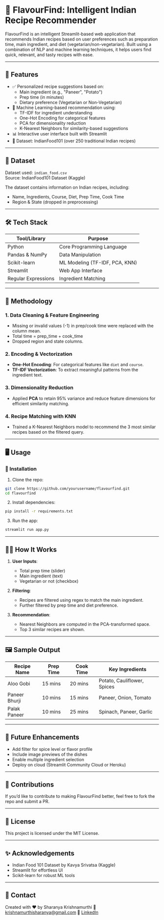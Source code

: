 # 🍛 FlavourFind: Intelligent Indian Recipe Recommender

FlavourFind is an intelligent Streamlit-based web application that recommends Indian recipes based on user preferences such as preparation time, main ingredient, and diet (vegetarian/non-vegetarian). Built using a combination of NLP and machine learning techniques, it helps users find quick, relevant, and tasty recipes with ease.

---

## 🚀 Features

- ✅ Personalized recipe suggestions based on:
  - Main ingredient (e.g., "Paneer", "Potato")
  - Prep time (in minutes)
  - Dietary preference (Vegetarian or Non-Vegetarian)
- 🧠 Machine Learning-based recommendation using:
  - TF-IDF for ingredient understanding
  - One-Hot Encoding for categorical features
  - PCA for dimensionality reduction
  - K-Nearest Neighbors for similarity-based suggestions
- 📊 Interactive user interface built with Streamlit
- 🥘 Dataset: IndianFood101 (over 250 traditional Indian recipes)

---

## 📂 Dataset

Dataset used: `indian_food.csv`  
Source: IndianFood101 Dataset (Kaggle)

The dataset contains information on Indian recipes, including:
- Name, Ingredients, Course, Diet, Prep Time, Cook Time
- Region & State (dropped in preprocessing)

---

## 🛠️ Tech Stack

| Tool/Library       | Purpose                          |
|--------------------|----------------------------------|
| Python             | Core Programming Language        |
| Pandas & NumPy     | Data Manipulation                |
| Scikit-learn       | ML Modeling (TF-IDF, PCA, KNN)   |
| Streamlit          | Web App Interface                |
| Regular Expressions| Ingredient Matching              |

---

## 🧪 Methodology

### 1. Data Cleaning & Feature Engineering
- Missing or invalid values (-1) in prep/cook time were replaced with the column mean.
- Total time = prep_time + cook_time
- Dropped region and state columns.

### 2. Encoding & Vectorization
- **One-Hot Encoding**: For categorical features like `diet` and `course`.
- **TF-IDF Vectorization**: To extract meaningful patterns from the ingredient text.

### 3. Dimensionality Reduction
- Applied **PCA** to retain 95% variance and reduce feature dimensions for efficient similarity matching.

### 4. Recipe Matching with KNN
- Trained a K-Nearest Neighbors model to recommend the 3 most similar recipes based on the filtered query.

---

## 🖥️ Usage

### 🔧 Installation

1. Clone the repo:
```bash
git clone https://github.com/yourusername/flavourfind.git
cd flavourfind
````

2. Install dependencies:

```bash
pip install -r requirements.txt
```

3. Run the app:

```bash
streamlit run app.py
```

---

## 🧑‍🍳 How It Works

1. **User Inputs**:

   * Total prep time (slider)
   * Main ingredient (text)
   * Vegetarian or not (checkbox)

2. **Filtering**:

   * Recipes are filtered using regex to match the main ingredient.
   * Further filtered by prep time and diet preference.

3. **Recommendation**:

   * Nearest Neighbors are computed in the PCA-transformed space.
   * Top 3 similar recipes are shown.

---

## 🖼️ Sample Output

| Recipe Name   | Prep Time | Cook Time | Key Ingredients             |
| ------------- | --------- | --------- | --------------------------- |
| Aloo Gobi     | 15 mins   | 20 mins   | Potato, Cauliflower, Spices |
| Paneer Bhurji | 10 mins   | 15 mins   | Paneer, Onion, Tomato       |
| Palak Paneer  | 10 mins   | 25 mins   | Spinach, Paneer, Garlic     |

---

## 📌 Future Enhancements

* Add filter for spice level or flavor profile
* Include image previews of the dishes
* Enable multiple ingredient selection
* Deploy on cloud (Streamlit Community Cloud or Heroku)

---

## 🤝 Contributions

If you’d like to contribute to making FlavourFind better, feel free to fork the repo and submit a PR.

---

## 📜 License

This project is licensed under the MIT License.

---

## ✨ Acknowledgements

* Indian Food 101 Dataset by Kavya Srivatsa (Kaggle)
* Streamlit for effortless UI
* Scikit-learn for robust ML tools

---

## 💬 Contact

Created with ❤️ by Sharanya Krishnamurthi
📧 [krishnamurthisharanya@gmail.com](krishnamurthisharanya@gmail.com)
🔗 [LinkedIn](www.linkedin.com/in/sharanya-krishnamurthi)

```

